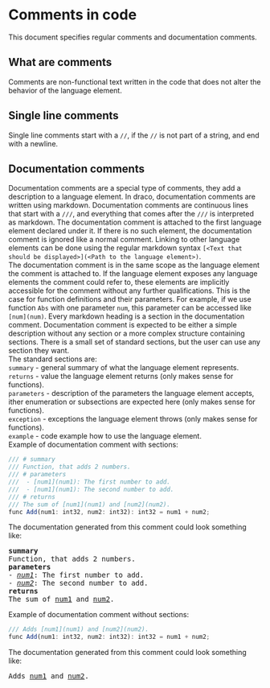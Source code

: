 # Comments in code
This document specifies regular comments and documentation comments.
## What are comments
Comments are non-functional text written in the code that does not alter the behavior of the language element.  
## Single line comments
Single line comments start with a `//`, if the `//` is not part of a string, and end with a newline.
## Documentation comments
Documentation comments are a special type of comments, they add a description to a language element. In draco, documentation comments are written using markdown. Documentation comments are continuous lines that start with a `///`, and everything that comes after the `///` is interpreted as markdown. The documentation comment is attached to the first language element declared under it. If there is no such element, the documentation comment is ignored like a normal comment. Linking to other language elements can be done using the regular markdown syntax `[<Text that should be displayed>](<Path to the language element>)`.  
The documentation comment is in the same scope as the language element the comment is attached to. If the language element exposes any language elements the comment could refer to, these elements are implicitly accessible for the comment without any further qualifications. This is the case for function definitions and their parameters. For example, if we use function `Abs` with one parameter `num`, this parameter can be accessed like `[num](num)`.
Every markdown heading is a section in the documentation comment. Documentation comment is expected to be either a simple description without any section or a more complex structure containing sections. There is a small set of standard sections, but the user can use any section they want.  
The standard sections are:  
`summary` - general summary of what the language element represents.  
`returns` - value the language element returns (only makes sense for functions).  
`parameters` - description of the parameters the language element accepts, ither enumeration or subsections are expected here (only makes sense for functions).  
`exception` - exceptions the language element throws (only makes sense for functions).  
`example` - code example how to use the language element.  
Example of documentation comment with sections:
```js
/// # summary
/// Function, that adds 2 numbers.
/// # parameters
///  - [num1](num1): The first number to add.
///  - [num1](num1): The second number to add.
/// # returns 
/// The sum of [num1](num1) and [num2](num2).
func Add(num1: int32, num2: int32): int32 = num1 + num2;
```
The documentation generated from this comment could look something like:
<pre>
<b>summary</b>
Function, that adds 2 numbers.
<b>parameters</b>
- <i><a href = "Comments.md">num1</a></i>: The first number to add.
- <i><a href = "Comments.md">num2</a></i>: The second number to add.
<b>returns</b>
The sum of <a href = "Comments.md">num1</a> and <a href = "Comments.md">num2</a>.
</pre>

Example of documentation comment without sections:
```js
/// Adds [num1](num1) and [num2](num2).
func Add(num1: int32, num2: int32): int32 = num1 + num2;
```
The documentation generated from this comment could look something like:
<pre>
Adds <a href = "Comments.md">num1</a> and <a href = "Comments.md">num2</a>.
</pre>
